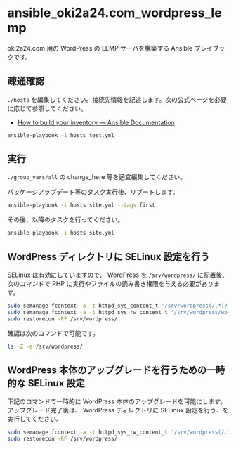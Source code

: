 # ansible_oki2a24.com_wordpress_lemp
oki2a24.com 用の WordPress の LEMP サーバを構築する Ansible プレイブックです。

## 疎通確認
`./hosts` を編集してください。接続先情報を記述します。次の公式ページを必要に応じて参照してください。

- [How to build your inventory — Ansible Documentation](https://docs.ansible.com/ansible/latest/user_guide/intro_inventory.html)

```bash
ansible-playbook -i hosts test.yml
```

## 実行
`./group_vars/all` の change_here 等を適宜編集してください。

パッケージアップデート等のタスク実行後、リブートします。

```bash
ansible-playbook -i hosts site.yml --tags first
```

その後、以降のタスクを行ってください。

```bash
ansible-playbook -i hosts site.yml
```

## WordPress ディレクトリに SELinux 設定を行う
SELinux は有効にしていますので、 WordPress を `/srv/wordpress/` に配置後、次のコマンドで PHP に実行やファイルの読み書き権限を与える必要があります。

```bash
sudo semanage fcontext -a -t httpd_sys_content_t '/srv/wordpress(/.*)?'
sudo semanage fcontext -a -t httpd_sys_rw_content_t '/srv/wordpress/wp-content(/.*)?'
sudo restorecon -RF /srv/wordpress/
```

確認は次のコマンドで可能です。

```bash
ls -Z -a /srv/wordpress/
```

## WordPress 本体のアップグレードを行うための一時的な SELinux 設定
下記のコマンドで一時的に WordPress 本体のアップグレードを可能にします。アップグレード完了後は、 WordPress ディレクトリに SELinux 設定を行う、を実行してください。

```bash
sudo semanage fcontext -a -t httpd_sys_rw_content_t '/srv/wordpress(/.*)?'
sudo restorecon -RF /srv/wordpress/
```
